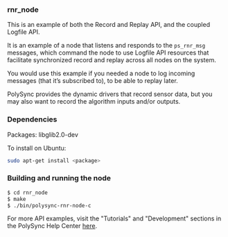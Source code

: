 ### rnr_node

This is an example of both the Record and Replay API, and the coupled Logfile API.

It is an example of a node that listens and responds to the `ps_rnr_msg` messages, which command the node to use Logfile API resources that facilitate synchronized record and replay across all nodes on the system.

You would use this example if you needed a node to log incoming messages (that it’s subscribed to), to be able to replay later. 

PolySync provides the dynamic drivers that record sensor data, but you may also want to record the algorithm inputs and/or outputs.

### Dependencies

Packages: libglib2.0-dev

To install on Ubuntu: 

```bash
sudo apt-get install <package>
```

### Building and running the node

```bash
$ cd rnr_node
$ make
$ ./bin/polysync-rnr-node-c 
```

For more API examples, visit the "Tutorials" and "Development" sections in the PolySync Help Center [here](https://help.polysync.io/articles/).

